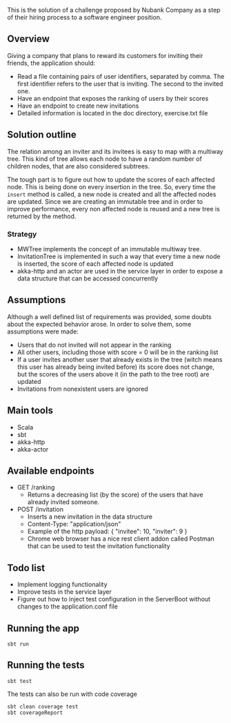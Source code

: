 This is the solution of a challenge proposed by Nubank Company as a step of their hiring process to a software engineer position.

## Overview

Giving a company that plans to reward its customers for inviting their friends, the application should:

* Read a file containing pairs of user identifiers, separated by comma. The first identifier refers to the user that is inviting. The second to the invited one.
* Have an endpoint that exposes the ranking of users by their scores
* Have an endpoint to create new invitations
* Detailed information is located in the doc directory, exercise.txt file

## Solution outline
The relation among an inviter and its invitees is easy to map with a multiway tree. This kind of tree allows each node to have a random number of children nodes, that are also considered subtrees.

The tough part is to figure out how to update the scores of each affected node. This is being done on every insertion in the tree. So, every time the ``insert`` method is called, a new node is created and all the affected nodes are updated. Since we are creating an immutable tree and in order to improve performance, every non affected node is reused and a new tree is returned by the method.

### Strategy

* MWTree implements the concept of an immutable multiway tree.
* InvitationTree is implemented in such a way that every time a new node is inserted, the score of each affected node is updated
* akka-http and an actor are used in the service layer in order to expose a data structure that can be accessed concurrently 

## Assumptions
Although a well defined list of requirements was provided, some doubts about the expected behavior arose. In order to solve them, some assumptions were made:

* Users that do not invited will not appear in the ranking
* All other users, including those with score = 0 will be in the ranking list
* If a user invites another user that already exists in the tree (witch means this user has already being invited before) its score does not change, but the scores of the users above it (in the path to the tree root) are updated
* Invitations from nonexistent users are ignored

## Main tools

* Scala
* sbt
* akka-http
* akka-actor

## Available endpoints

* GET /ranking
    * Returns a decreasing list (by the score) of the users that have already invited someone.
* POST /invitation
    * Inserts a new invitation in the data structure
    * Content-Type: "application/json"
    * Example of the http payload: { "invitee": 10, "inviter": 9 }
    * Chrome web browser has a nice rest client addon called Postman that can be used to test the invitation functionality

## Todo list
* Implement logging functionality
* Improve tests in the service layer
* Figure out how to inject test configuration in the ServerBoot without changes to the application.conf file 

## Running the app

    sbt run

## Running the tests

    sbt test
    
The tests can also be run with code coverage

    sbt clean coverage test
    sbt coverageReport
